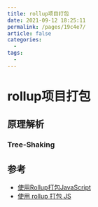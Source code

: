```yaml
---
title: rollup项目打包
date: 2021-09-12 18:25:11
permalink: /pages/19c4e7/
article: false
categories:
  - 
tags:
  - 
---
```


# rollup项目打包



## 原理解析

### Tree-Shaking


## 参考

- [使用Rollup打包JavaScript](https://juejin.cn/post/6844903570974703629)
- [使用 rollup 打包 JS](https://juejin.cn/post/6844903731343933453)